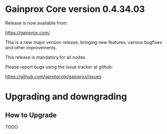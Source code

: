 Gainprox Core version 0.4.34.03
==========================

Release is now available from:

<https://gainprox.com/>

This is a new major version release, bringing new features, various bugfixes
and other improvements.

This release is mandatory for all nodes.

Please report bugs using the issue tracker at github:

<https://github.com/gprotocolx/gainprox/issues>


Upgrading and downgrading
=========================

How to Upgrade
--------------
TODO
